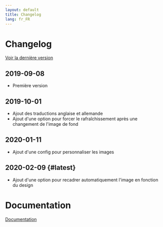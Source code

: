 ```yaml
---
layout: default
title: Changelog
lang: fr_FR
---
```


# Changelog

[Voir la dernière version](#latest)

## 2019-09-08

- Première version

## 2019-10-01

- Ajout des traductions anglaise et allemande
- Ajout d'une option pour forcer le rafraîchissement après une changement de l'image de fond

## 2020-01-11

- Ajout d'une config pour personnaliser les images

## 2020-02-09 {#latest}

- Ajout d'une option pour recadrer automatiquement l'image en fonction du design

# Documentation

[Documentation]({{site.baseurl}}/)
